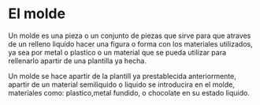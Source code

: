 # El molde

Un molde es una pieza o un conjunto de piezas que sirve para que atraves de un relleno liquido hacer una figura o forma con los materiales utilizados, ya sea por metal o plastico o un material que se pueda utilizar para rellenarlo apartir de una plantilla ya hecha.

Un molde se hace apartir de la plantill ya prestablecida anteriormente, apartir de un material semiliquido o liquido se introducira en el molde, materiales como: plastico,metal fundido, o chocolate en su estado liquido.


